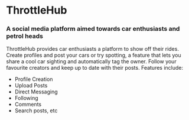 # ThrottleHub
### A social media platform aimed towards car enthusiasts and petrol heads
ThrottleHub provides car enthusiasts a platform to show off their rides. Create profiles and post your cars or try spotting, a feature that lets you share a cool car sighting and automatically tag the owner. Follow your favourite creators and keep up to date with their posts.
Features include:
* Profile Creation
* Upload Posts
* Direct Messaging
* Following
* Comments
* Search posts, etc
